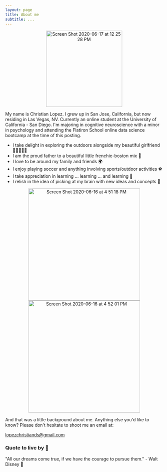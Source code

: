 ```yaml
---
layout: page
title: About me
subtitle: ...
---
```


<p align = 'center'>
<img width="243" alt="Screen Shot 2020-06-17 at 12 25 28 PM" src="https://user-images.githubusercontent.com/53641091/84941936-f332d800-b096-11ea-9d53-b72faac066f9.png">
</p>

My name is Christian Lopez. I grew up in San Jose, California, but now residing in Las Vegas, NV. Currently an online student at the University of California - San Diego. I'm majoring in cognitive neuroscience with a minor in psychology and attending the Flatiron School online data science bootcamp at the time of this posting. 

- I take delight in exploring the outdoors alongside my beautiful girlfriend 👩🏻‍🤝‍👨🏽
- I am the proud father to a beautiful little frenchie-boston mix 🐶
- I love to be around my family and friends 🌍
- I enjoy playing soccer and anything involving sports/outdoor activities ⚽️
- I take appreciation in learning ... learning ... and learning 📝
- I relish in the idea of picking at my brain with new ideas and concepts 🧠

<p align = 'center'>
<img width="357" alt="Screen Shot 2020-06-16 at 4 51 18 PM" src="https://user-images.githubusercontent.com/53641091/84840129-84e90980-aff3-11ea-9b35-c1eb40aa9527.png">

<img width="357" alt="Screen Shot 2020-06-16 at 4 52 01 PM" src="https://user-images.githubusercontent.com/53641091/84839501-0c357d80-aff2-11ea-9f81-c681d0e0ad18.png">
</p>

And that was a little background about me. Anything else you'd like to know? Please don't hesitate to shoot me an email at: 

[lopezchristiands@gmail.com](mailto:lopezchristiands@gmail.com)



### Quote to live by 💯 

"All our dreams come true, if we have the courage to pursue them." - Walt Disney 🚀
